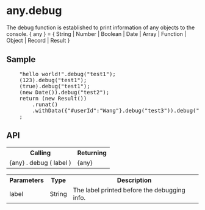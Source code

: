 <H1>any.debug</H1>

The debug function is established to print information of any objects to the console.
{ any } = { String | Number | Boolean | Date | Array | Function | Object | Record | Result }
<h2>Sample</h2>
<pre>
	"hello world!".debug("test1");
	(123).debug("test1");
	(true).debug("test1");
	(new Date()).debug("test2");
	return (new Result())
		.runat()
		.withData({"#userId":"Wang"}.debug("test3")).debug("test4");
	;
</pre>

<h2>API</h2>

<table>
<tr><th>Calling</th><th>Returning</th></tr>
<tr><td>{any} . debug ( label )</td><td>{any}</td></tr>
</table>

<table>
<tr><th>Parameters</th><th>Type</th><th>Description</th></tr>
<tr><td>label</td><td>String</td><td>The label printed before the debugging info.</td></tr>
</table>

